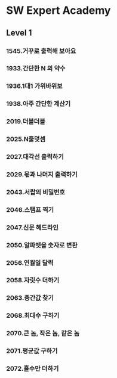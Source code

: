 # SW Expert Academy

## Level 1

### 1545.거꾸로 출력해 보아요

### 1933.간단한 N 의 약수

### 1936.1대1 가위바위보

### 1938.아주 간단한 계산기

### 2019.더블더블

### 2025.N줄덧셈

### 2027.대각선 출력하기

### 2029.몫과 나머지 출력하기

### 2043.서랍의 비밀번호

### 2046.스탬프 찍기

### 2047.신문 헤드라인

### 2050.알파벳을 숫자로 변환

### 2056.연월일 달력

### 2058.자릿수 더하기

### 2063.중간값 찾기

### 2068.최대수 구하기

### 2070.큰 놈, 작은 놈, 같은 놈

### 2071.평균값 구하기 

### 2072.홀수만 더하기 